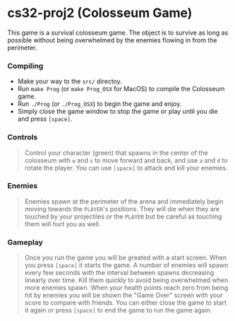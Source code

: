# cs32-proj2 (Colosseum Game)

This game is a survival colosseum game. The object is to survive as long as possible without being overwhelmed by the enemies flowing in from the perimeter.

### Compiling
- Make your way to the `src/` directoy.
- Run `make Prog` (or `make Prog_OSX` for MacOS) to compile the Colosseum game.
- Run `./Prog` (or `./Prog_OSX`) to begin the game and enjoy.
- Simply close the game window to stop the game or play until you die and press `[space]`.

### Controls
> Control your character (green) that spawns in the center of the colosseum with `w` and `s` to move forward and back, and use `a` and `d` to rotate the player.
> You can use `[space]` to attack and kill your enemies.

### Enemies
> Enemies spawn at the perimeter of the arena and immediately begin moving towards the `PLAYER`'s positions. They will die when they are touched by your projectiles or the `PLAYER` but be careful as touching them will hurt you as well.

### Gameplay
> Once you run the game you will be greated with a start screen. When you press `[space]` it starts the game.
> A number of enemies will spawn every few seconds with the interval between spawns decreasing linearly over time. Kill them quickly to avoid being overwhelmed when more enemies spawn.
> When your health points reach zero from being hit by enemies you will be shown the "Game Over" screen with your score to compare with friends. You can either close the game to start it again or press `[space]` to end the game to run the game again.

